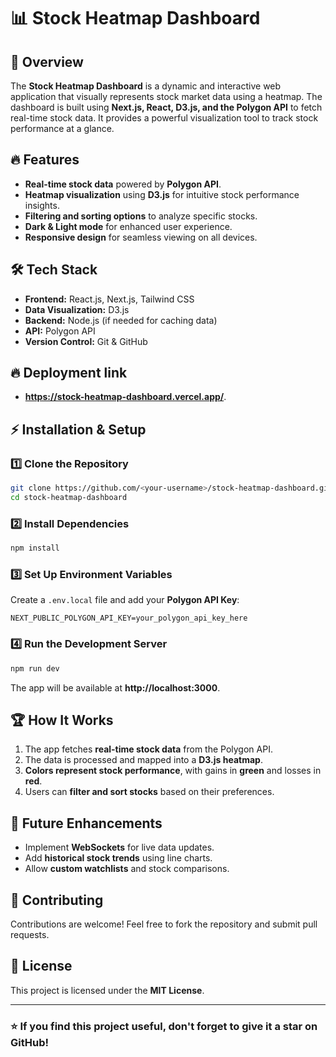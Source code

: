 # 📊 Stock Heatmap Dashboard

## 🚀 Overview
The **Stock Heatmap Dashboard** is a dynamic and interactive web application that visually represents stock market data using a heatmap. The dashboard is built using **Next.js, React, D3.js, and the Polygon API** to fetch real-time stock data. It provides a powerful visualization tool to track stock performance at a glance.

## 🔥 Features
- **Real-time stock data** powered by **Polygon API**.
- **Heatmap visualization** using **D3.js** for intuitive stock performance insights.
- **Filtering and sorting options** to analyze specific stocks.
- **Dark & Light mode** for enhanced user experience.
- **Responsive design** for seamless viewing on all devices.

## 🛠 Tech Stack
- **Frontend:** React.js, Next.js, Tailwind CSS
- **Data Visualization:** D3.js
- **Backend:** Node.js (if needed for caching data)
- **API:** Polygon API
- **Version Control:** Git & GitHub

## 🔥 Deployment link
- **https://stock-heatmap-dashboard.vercel.app/**.

## ⚡ Installation & Setup
### 1️⃣ Clone the Repository
```bash
git clone https://github.com/<your-username>/stock-heatmap-dashboard.git
cd stock-heatmap-dashboard
```

### 2️⃣ Install Dependencies
```bash
npm install
```

### 3️⃣ Set Up Environment Variables
Create a `.env.local` file and add your **Polygon API Key**:
```plaintext
NEXT_PUBLIC_POLYGON_API_KEY=your_polygon_api_key_here
```

### 4️⃣ Run the Development Server
```bash
npm run dev
```
The app will be available at **http://localhost:3000**.

## 🏆 How It Works
1. The app fetches **real-time stock data** from the Polygon API.
2. The data is processed and mapped into a **D3.js heatmap**.
3. **Colors represent stock performance**, with gains in **green** and losses in **red**.
4. Users can **filter and sort stocks** based on their preferences.

## 📌 Future Enhancements
- Implement **WebSockets** for live data updates.
- Add **historical stock trends** using line charts.
- Allow **custom watchlists** and stock comparisons.

## 🙌 Contributing
Contributions are welcome! Feel free to fork the repository and submit pull requests.

## 📜 License
This project is licensed under the **MIT License**.

---

### ⭐ If you find this project useful, don't forget to give it a star on GitHub!
